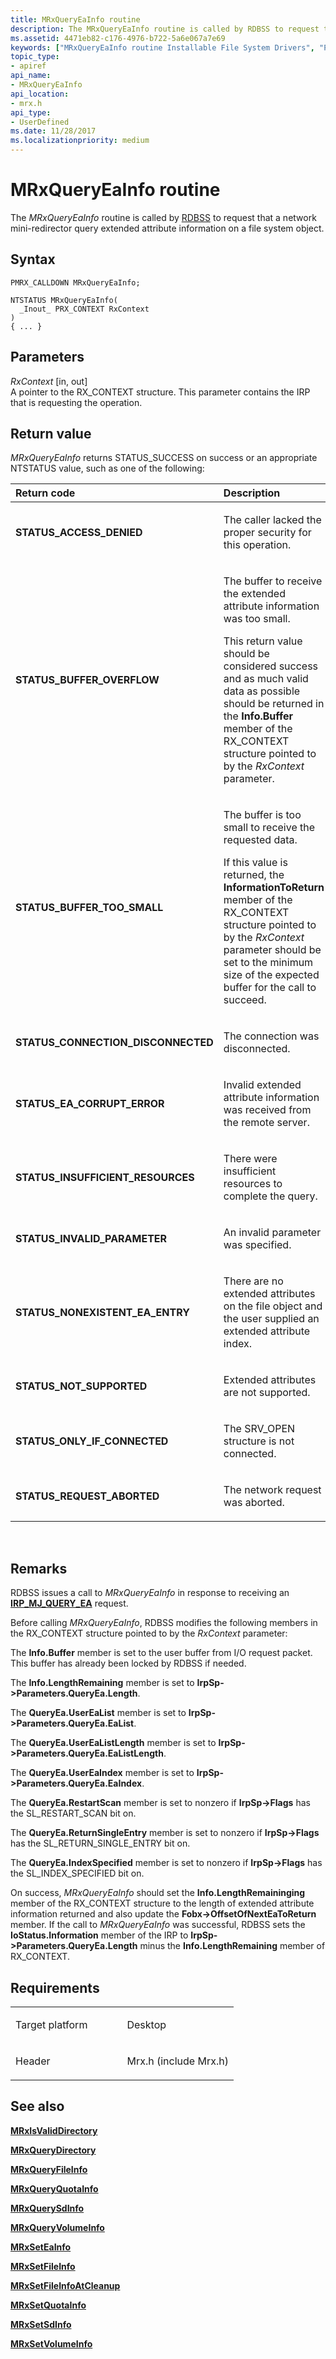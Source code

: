 ```yaml
---
title: MRxQueryEaInfo routine
description: The MRxQueryEaInfo routine is called by RDBSS to request that a network mini-redirector query extended attribute information on a file system object.
ms.assetid: 4471eb82-c176-4976-b722-5a6e067a7e69
keywords: ["MRxQueryEaInfo routine Installable File System Drivers", "PMRX_CALLDOWN"]
topic_type:
- apiref
api_name:
- MRxQueryEaInfo
api_location:
- mrx.h
api_type:
- UserDefined
ms.date: 11/28/2017
ms.localizationpriority: medium
---
```


# MRxQueryEaInfo routine


The *MRxQueryEaInfo* routine is called by [RDBSS](https://msdn.microsoft.com/library/windows/hardware/ff556810) to request that a network mini-redirector query extended attribute information on a file system object.

Syntax
------

```ManagedCPlusPlus
PMRX_CALLDOWN MRxQueryEaInfo;

NTSTATUS MRxQueryEaInfo(
  _Inout_ PRX_CONTEXT RxContext
)
{ ... }
```

Parameters
----------

*RxContext* \[in, out\]  
A pointer to the RX\_CONTEXT structure. This parameter contains the IRP that is requesting the operation.

Return value
------------

*MRxQueryEaInfo* returns STATUS\_SUCCESS on success or an appropriate NTSTATUS value, such as one of the following:

<table>
<colgroup>
<col width="50%" />
<col width="50%" />
</colgroup>
<thead>
<tr class="header">
<th align="left">Return code</th>
<th align="left">Description</th>
</tr>
</thead>
<tbody>
<tr class="odd">
<td align="left"><strong>STATUS_ACCESS_DENIED</strong></td>
<td align="left"><p>The caller lacked the proper security for this operation.</p></td>
</tr>
<tr class="even">
<td align="left"><strong>STATUS_BUFFER_OVERFLOW</strong></td>
<td align="left"><p>The buffer to receive the extended attribute information was too small.</p>
<p>This return value should be considered success and as much valid data as possible should be returned in the <strong>Info.Buffer</strong> member of the RX_CONTEXT structure pointed to by the <em>RxContext</em> parameter.</p></td>
</tr>
<tr class="odd">
<td align="left"><strong>STATUS_BUFFER_TOO_SMALL</strong></td>
<td align="left"><p>The buffer is too small to receive the requested data.</p>
<p>If this value is returned, the <strong>InformationToReturn</strong> member of the RX_CONTEXT structure pointed to by the <em>RxContext</em> parameter should be set to the minimum size of the expected buffer for the call to succeed.</p></td>
</tr>
<tr class="even">
<td align="left"><strong>STATUS_CONNECTION_DISCONNECTED</strong></td>
<td align="left"><p>The connection was disconnected.</p></td>
</tr>
<tr class="odd">
<td align="left"><strong>STATUS_EA_CORRUPT_ERROR</strong></td>
<td align="left"><p>Invalid extended attribute information was received from the remote server.</p></td>
</tr>
<tr class="even">
<td align="left"><strong>STATUS_INSUFFICIENT_RESOURCES</strong></td>
<td align="left"><p>There were insufficient resources to complete the query.</p></td>
</tr>
<tr class="odd">
<td align="left"><strong>STATUS_INVALID_PARAMETER</strong></td>
<td align="left"><p>An invalid parameter was specified.</p></td>
</tr>
<tr class="even">
<td align="left"><strong>STATUS_NONEXISTENT_EA_ENTRY</strong></td>
<td align="left"><p>There are no extended attributes on the file object and the user supplied an extended attribute index.</p></td>
</tr>
<tr class="odd">
<td align="left"><strong>STATUS_NOT_SUPPORTED</strong></td>
<td align="left"><p>Extended attributes are not supported.</p></td>
</tr>
<tr class="even">
<td align="left"><strong>STATUS_ONLY_IF_CONNECTED</strong></td>
<td align="left"><p>The SRV_OPEN structure is not connected.</p></td>
</tr>
<tr class="odd">
<td align="left"><strong>STATUS_REQUEST_ABORTED</strong></td>
<td align="left"><p>The network request was aborted.</p></td>
</tr>
</tbody>
</table>

 

Remarks
-------

RDBSS issues a call to *MRxQueryEaInfo* in response to receiving an [**IRP\_MJ\_QUERY\_EA**](irp-mj-query-ea.md) request.

Before calling *MRxQueryEaInfo*, RDBSS modifies the following members in the RX\_CONTEXT structure pointed to by the *RxContext* parameter:

The **Info.Buffer** member is set to the user buffer from I/O request packet. This buffer has already been locked by RDBSS if needed.

The **Info.LengthRemaining** member is set to **IrpSp-&gt;Parameters.QueryEa.Length**.

The **QueryEa.UserEaList** member is set to **IrpSp-&gt;Parameters.QueryEa.EaList**.

The **QueryEa.UserEaListLength** member is set to **IrpSp-&gt;Parameters.QueryEa.EaListLength**.

The **QueryEa.UserEaIndex** member is set to **IrpSp-&gt;Parameters.QueryEa.EaIndex**.

The **QueryEa.RestartScan** member is set to nonzero if **IrpSp-&gt;Flags** has the SL\_RESTART\_SCAN bit on.

The **QueryEa.ReturnSingleEntry** member is set to nonzero if **IrpSp-&gt;Flags** has the SL\_RETURN\_SINGLE\_ENTRY bit on.

The **QueryEa.IndexSpecified** member is set to nonzero if **IrpSp-&gt;Flags** has the SL\_INDEX\_SPECIFIED bit on.

On success, *MRxQueryEaInfo* should set the **Info.LengthRemaininging** member of the RX\_CONTEXT structure to the length of extended attribute information returned and also update the **Fobx-&gt;OffsetOfNextEaToReturn** member. If the call to *MRxQueryEaInfo* was successful, RDBSS sets the **IoStatus.Information** member of the IRP to **IrpSp-&gt;Parameters.QueryEa.Length** minus the **Info.LengthRemaining** member of RX\_CONTEXT.

Requirements
------------

<table>
<colgroup>
<col width="50%" />
<col width="50%" />
</colgroup>
<tbody>
<tr class="odd">
<td align="left"><p>Target platform</p></td>
<td align="left">Desktop</td>
</tr>
<tr class="even">
<td align="left"><p>Header</p></td>
<td align="left">Mrx.h (include Mrx.h)</td>
</tr>
</tbody>
</table>

## See also


[**MRxIsValidDirectory**](https://msdn.microsoft.com/library/windows/hardware/ff550696)

[**MRxQueryDirectory**](mrxquerydirectory.md)

[**MRxQueryFileInfo**](mrxqueryfileinfo.md)

[**MRxQueryQuotaInfo**](mrxqueryquotainfo.md)

[**MRxQuerySdInfo**](mrxquerysdinfo.md)

[**MRxQueryVolumeInfo**](mrxqueryvolumeinfo.md)

[**MRxSetEaInfo**](mrxseteainfo.md)

[**MRxSetFileInfo**](mrxsetfileinfo.md)

[**MRxSetFileInfoAtCleanup**](mrxsetfileinfoatcleanup.md)

[**MRxSetQuotaInfo**](mrxsetquotainfo.md)

[**MRxSetSdInfo**](mrxsetsdinfo.md)

[**MRxSetVolumeInfo**](mrxsetvolumeinfo.md)

 

 






